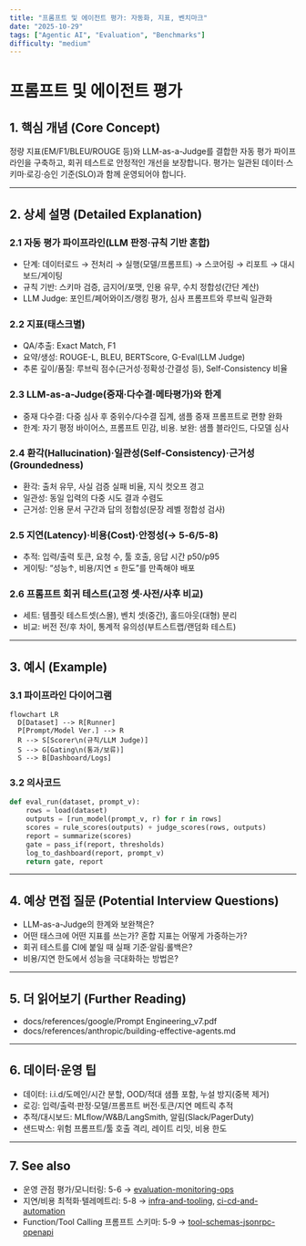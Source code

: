 ```yaml
---
title: "프롬프트 및 에이전트 평가: 자동화, 지표, 벤치마크"
date: "2025-10-29"
tags: ["Agentic AI", "Evaluation", "Benchmarks"]
difficulty: "medium"
---
```


# 프롬프트 및 에이전트 평가

## 1. 핵심 개념 (Core Concept)

정량 지표(EM/F1/BLEU/ROUGE 등)와 LLM-as-a-Judge를 결합한 자동 평가 파이프라인을 구축하고, 회귀 테스트로 안정적인 개선을 보장합니다. 평가는 일관된 데이터·스키마·로깅·승인 기준(SLO)과 함께 운영되어야 합니다.

---

## 2. 상세 설명 (Detailed Explanation)

### 2.1 자동 평가 파이프라인(LLM 판정·규칙 기반 혼합)
- 단계: 데이터로드 → 전처리 → 실행(모델/프롬프트) → 스코어링 → 리포트 → 대시보드/게이팅
- 규칙 기반: 스키마 검증, 금지어/포맷, 인용 유무, 수치 정합성(간단 계산)
- LLM Judge: 포인트/페어와이즈/랭킹 평가, 심사 프롬프트와 루브릭 일관화

### 2.2 지표(태스크별)
- QA/추출: Exact Match, F1
- 요약/생성: ROUGE-L, BLEU, BERTScore, G-Eval(LLM Judge)
- 추론 깊이/품질: 루브릭 점수(근거성·정확성·간결성 등), Self-Consistency 비율

### 2.3 LLM-as-a-Judge(중재·다수결·메타평가)와 한계
- 중재 다수결: 다중 심사 후 중위수/다수결 집계, 샘플 중재 프롬프트로 편향 완화
- 한계: 자기 평정 바이어스, 프롬프트 민감, 비용. 보완: 샘플 블라인드, 다모델 심사

### 2.4 환각(Hallucination)·일관성(Self-Consistency)·근거성(Groundedness)
- 환각: 출처 유무, 사실 검증 실패 비율, 지식 컷오프 경고
- 일관성: 동일 입력의 다중 시도 결과 수렴도
- 근거성: 인용 문서 구간과 답의 정합성(문장 레벨 정합성 검사)

### 2.5 지연(Latency)·비용(Cost)·안정성(→ 5-6/5-8)
- 추적: 입력/출력 토큰, 요청 수, 툴 호출, 응답 시간 p50/p95
- 게이팅: “성능↑, 비용/지연 ≤ 한도”를 만족해야 배포

### 2.6 프롬프트 회귀 테스트(고정 셋·사전/사후 비교)
- 세트: 템플릿 테스트셋(스몰), 벤치 셋(중간), 홀드아웃(대형) 분리
- 비교: 버전 전/후 차이, 통계적 유의성(부트스트랩/랜덤화 테스트)

---

## 3. 예시 (Example)

### 3.1 파이프라인 다이어그램
```mermaid
flowchart LR
  D[Dataset] --> R[Runner]
  P[Prompt/Model Ver.] --> R
  R --> S[Scorer\n(규칙/LLM Judge)]
  S --> G[Gating\n(통과/보류)]
  S --> B[Dashboard/Logs]
```

### 3.2 의사코드
```python
def eval_run(dataset, prompt_v):
    rows = load(dataset)
    outputs = [run_model(prompt_v, r) for r in rows]
    scores = rule_scores(outputs) + judge_scores(rows, outputs)
    report = summarize(scores)
    gate = pass_if(report, thresholds)
    log_to_dashboard(report, prompt_v)
    return gate, report
```

---

## 4. 예상 면접 질문 (Potential Interview Questions)

- LLM-as-a-Judge의 한계와 보완책은?
- 어떤 태스크에 어떤 지표를 쓰는가? 혼합 지표는 어떻게 가중하는가?
- 회귀 테스트를 CI에 붙일 때 실패 기준·알림·롤백은?
- 비용/지연 한도에서 성능을 극대화하는 방법은?

---

## 5. 더 읽어보기 (Further Reading)

- docs/references/google/Prompt Engineering_v7.pdf
- docs/references/anthropic/building-effective-agents.md

---

## 6. 데이터·운영 팁

- 데이터: i.i.d/도메인/시간 분할, OOD/적대 샘플 포함, 누설 방지(중복 제거)
- 로깅: 입력/출력·판정·모델/프롬프트 버전·토큰/지연 메트릭 추적
- 추적/대시보드: MLflow/W&B/LangSmith, 알림(Slack/PagerDuty)
- 샌드박스: 위험 프롬프트/툴 호출 격리, 레이트 리밋, 비용 한도

---

## 7. See also

- 운영 관점 평가/모니터링: 5-6 → [evaluation-monitoring-ops](../5-6-agentops-운영-and-자동화/evaluation-monitoring-ops.md)
- 지연/비용 최적화·텔레메트리: 5-8 → [infra-and-tooling](../5-8-데이터-and-인프라/infra-and-tooling.md), [ci-cd-and-automation](../5-8-데이터-and-인프라/ci-cd-and-automation.md)
- Function/Tool Calling 프롬프트 스키마: 5-9 → [tool-schemas-jsonrpc-openapi](../5-9-보안-and-프로토콜/tool-schemas-jsonrpc-openapi.md)
